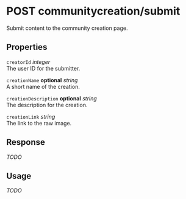 # <span class="badge badge-light">POST</span> <span class="badge badge-light">communitycreation/submit</span>


Submit content to the community creation page.

## Properties

`creatorId` *integer*  
The user ID for the submitter.

`creationName` **optional** *string*  
A short name of the creation.

`creationDescription` **optional** *string*  
The description for the creation.

`creationLink` *string*  
The link to the raw image.


## Response

*TODO*

## Usage

*TODO*

